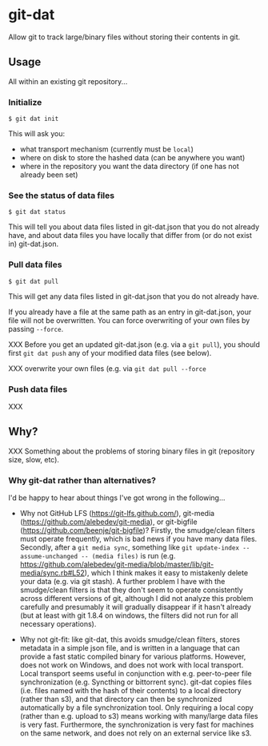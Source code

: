 # git-dat

Allow git to track large/binary files without storing their contents in git.

## Usage

All within an existing git repository...

### Initialize 

```
$ git dat init
```

This will ask you:

* what transport mechanism (currently must be ``local``)
* where on disk to store the hashed data (can be anywhere you want)
* where in the repository you want the data directory (if one has not already been set)

### See the status of data files

```
$ git dat status
```

This will tell you about data files listed in git-dat.json that you do not already have,
and about data files you have locally that differ from (or do not exist in) git-dat.json.


### Pull data files

```
$ git dat pull
```

This will get any data files listed in git-dat.json that you do not already
have. 

If you already have a file at the same path as an entry in git-dat.json, your file
will not be overwritten. You can force overwriting of your own files by passing
``--force``. 

XXX Before you get an updated git-dat.json (e.g. via a ``git pull``), you should first
``git dat push`` any of your modified data files (see below).

XXX overwrite your own files (e.g. via ``git dat pull --force``


### Push data files

XXX

## Why?

XXX Something about the problems of storing binary files in git (repository size, slow, etc).

### Why git-dat rather than alternatives?

I'd be happy to hear about things I've got wrong in the following...

* Why not GitHub LFS (https://git-lfs.github.com/), git-media (https://github.com/alebedev/git-media), or git-bigfile (https://github.com/beenje/git-bigfile)? Firstly, the smudge/clean filters must operate frequently, which is bad news if you have many data files. Secondly, after a ``git media sync``, something like ``git update-index --assume-unchanged -- (media files)`` is run (e.g. https://github.com/alebedev/git-media/blob/master/lib/git-media/sync.rb#L52), which I think makes it easy to mistakenly delete your data (e.g. via git stash). A further problem I have with the smudge/clean filters is that they don't seem to operate consistently across different versions of git, although I did not analyze this problem carefully and presumably it will gradually disappear if it hasn't already (but at least with git 1.8.4 on windows, the filters did not run for all necessary operations).

* Why not git-fit: like git-dat, this avoids smudge/clean filters, stores metadata in a simple json file, and is written in a language that can provide a fast static compiled binary for various platforms. However, does not work on Windows, and does not work with local transport. Local transport seems useful in conjunction with e.g. peer-to-peer file synchronization (e.g. Syncthing or bittorrent sync). git-dat copies files (i.e. files named with the hash of their contents) to a local directory (rather than s3), and that directory can then be synchronized automatically by a file synchronization tool. Only requiring a local copy (rather than e.g. upload to s3) means working with many/large data files is very fast. Furthermore, the synchronization is very fast for machines on the same network, and does not rely on an external service like s3.
